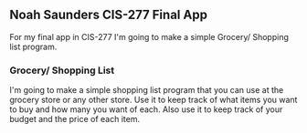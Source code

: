 ## Noah Saunders CIS-277 Final App

For my final app in CIS-277 I'm going to make a simple Grocery/ Shopping list program.

### Grocery/ Shopping List

I'm going to make a simple shopping list program that you can use at the grocery store or any other store. Use it to keep track of what items you want to buy and how many you want of each. Also use it to keep track of your budget and the price of each item.

